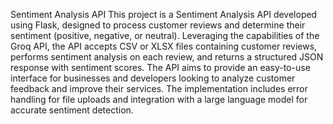 Sentiment Analysis API
This project is a Sentiment Analysis API developed using Flask, designed to process customer reviews and determine their sentiment (positive, negative, or neutral). Leveraging the capabilities of the Groq API, the API accepts CSV or XLSX files containing customer reviews, performs sentiment analysis on each review, and returns a structured JSON response with sentiment scores. The API aims to provide an easy-to-use interface for businesses and developers looking to analyze customer feedback and improve their services. The implementation includes error handling for file uploads and integration with a large language model for accurate sentiment detection.

